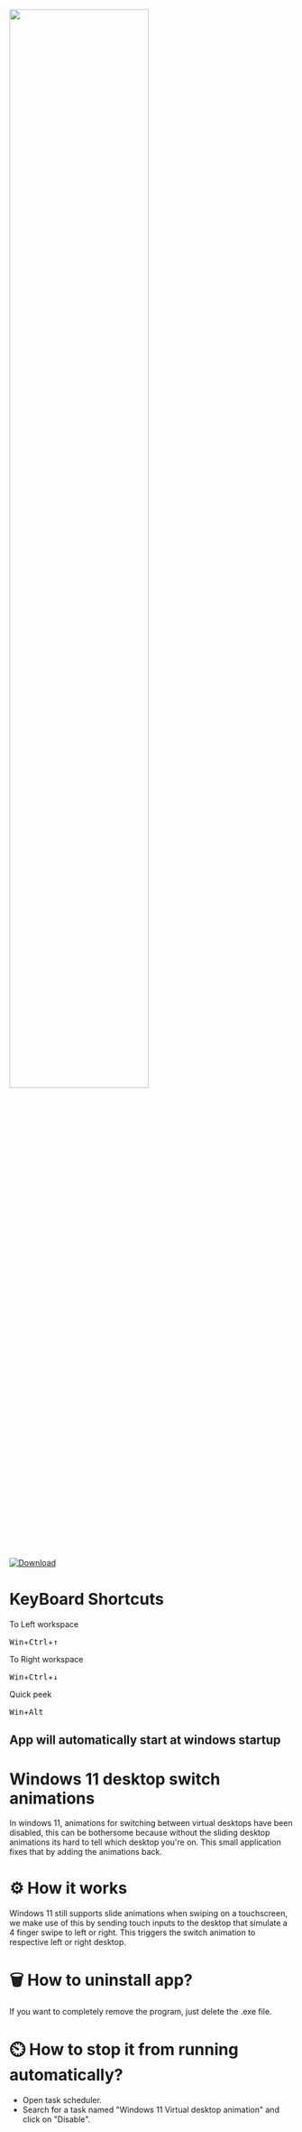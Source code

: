 <img src="https://github.com/sanketkheni01/Windows-11-Virtual-desktop-animation/blob/main/preview.gif?raw=true" width=70%>

[![Download](https://img.shields.io/badge/download-latest-blue.svg)](https://github.com/sanketkheni01/Windows-11-Virtual-desktop-animation/releases)


# KeyBoard Shortcuts

To Left workspace

<kbd>Win</kbd>+<kbd>Ctrl</kbd>+<kbd>↑</kbd>

To Right workspace

<kbd>Win</kbd>+<kbd>Ctrl</kbd>+<kbd>↓</kbd>

Quick peek

<kbd>Win</kbd>+<kbd>Alt</kbd>

## App will automatically start at windows startup

# Windows 11 desktop switch animations
In windows 11, animations for switching between virtual desktops have been disabled, this can be bothersome because without the sliding desktop animations its hard to tell which desktop you're on. This small application fixes that by adding the animations back.

# ⚙️ How it works
Windows 11 still supports slide animations when swiping on a touchscreen, we make use of this by sending touch inputs to the desktop that simulate a 4 finger swipe to left or right. This triggers the switch animation to respective left or right desktop.

# 🗑️ How to uninstall app?
If you want to completely remove the program, just delete the .exe file.

# ⏲️ How to stop it from running automatically?
- Open task scheduler.
- Search for a task named "Windows 11 Virtual desktop animation" and click on "Disable".
